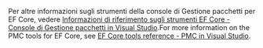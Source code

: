 <span data-ttu-id="b535e-101">Per altre informazioni sugli strumenti della console di Gestione pacchetti per EF Core, vedere [Informazioni di riferimento sugli strumenti EF Core - Console di Gestione pacchetti in Visual Studio](/ef/core/miscellaneous/cli/powershell).</span><span class="sxs-lookup"><span data-stu-id="b535e-101">For more information on the PMC tools for EF Core, see [EF Core tools reference - PMC in Visual Studio](/ef/core/miscellaneous/cli/powershell).</span></span>